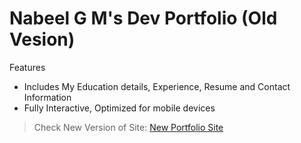 # Nabeel G M's Dev Portfolio (Old Vesion)

Features
- Includes My Education details, Experience, Resume and Contact Information
- Fully Interactive, Optimized for mobile devices

>Check New Version of Site:  <a href= "https://gmnabeel.github.io/" >New Portfolio Site </a>
